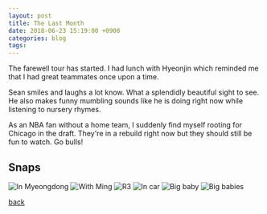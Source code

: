 ```yaml
---
layout: post
title: The Last Month
date: 2018-06-23 15:19:00 +0900
categories: blog
tags: 
---
```


The farewell tour has started. I had lunch with Hyeonjin which reminded me that I had great teammates once upon a time.

Sean smiles and laughs a lot know. What a splendidly beautiful sight to see. He also makes funny mumbling sounds like he is doing right now while listening to nursery rhymes.

As an NBA fan without a home team, I suddenly find myself rooting for Chicago in the draft. They're in a rebuild right now but they should still be fun to watch. Go bulls!

## Snaps
![](/assets/img/1806/20180619-ming.jpg "In Myeongdong")
![](/assets/img/1806/20180619-withming.jpg "With Ming")
![](/assets/img/1806/20180619-r3.jpg "R3")
![](/assets/img/1806/20180621-incar.jpg "In car")
![](/assets/img/1806/20180622-bigbaby.jpg "Big baby")
![](/assets/img/1806/20180623-bigbabies.jpg "Big babies")


[back](/blog)
